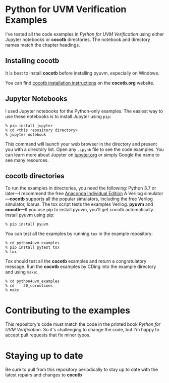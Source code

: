 # Python for UVM Verification Examples
I've tested all the code examples in *Python for UVM Verification* using either Jupyter notebooks or **cocotb** directories. The notebook and directory names match the chapter headings.
## Installing cocotb
It is best to install **cocotb** before installing pyuvm, especially on Windows.

You can find [cocotb installation instructions](https://docs.cocotb.org/en/stable/install.html) on the **cocotb.org** website.

## Jupyter Notebooks
I used Jupyter notebooks for the Python-only examples. The easiest way to use these notebooks is to install Jupyter using `pip`:
```
% pip install jupyter
% cd <this repository directory>
% jupyter notebook
```
This command will launch your web browser in the directory and present you with a directory list. Open any `.ipynb` file to see the code examples.
You can learn more about Jupyter on [jupyter.org](https://jupyter.org) or simply Google the name to see many resources.
## cocotb directories
To run the examples in directories, you need the following:
Python 3.7 or later—I recommend the free [Anaconda Individual Edition](https://www.anaconda.com/products/individual)
A Verilog simulator—**cocotb** supports all the popular simulators, including the free Verilog simulator, Icarus. The tox script tests the examples Verilog.
**pyuvm** and **cocotb**—If you use pip to install pyuvm, you'll get cocotb automatically.
Install pyuvm using pip:
```
% pip install pyuvm
```
You can test all the examples by running `tox` in the example repository:
```
% cd python4uvm_examples
% pip install pytest tox
% tox
```
Tox should test all the **cocotb** examples and return a congratulatory message.
Run the **cocotb** examples by CDing into the example directory and using `make`:
```
% cd python4uvm_examples
% cd 	20_coroutines
% make
```
# Contributing to the examples
This repository's code must match the code in the printed book *Python for UVM Verification*. So it's challenging to change the code, but I'm happy to accept pull requests that fix minor typos.

# Staying up to date
Be sure to pull from this repository periodically to stay up to date with the latest repairs and changes to **cocotb**


